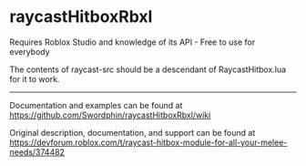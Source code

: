 # raycastHitboxRbxl
Requires Roblox Studio and knowledge of its API - Free to use for everybody

The contents of raycast-src should be a descendant of RaycastHitbox.lua for it to work.

____
Documentation and examples can be found at
https://github.com/Swordphin/raycastHitboxRbxl/wiki

Original description, documentation, and support can be found at
https://devforum.roblox.com/t/raycast-hitbox-module-for-all-your-melee-needs/374482
